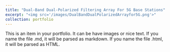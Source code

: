 ```yaml
---
title: "Dual-Band Dual-Polarized Filtering Array For 5G Base Stations"
excerpt: "<img src='/images/DualBandDualPolarizedArrayfor5G.png'>"
collection: portfolio
---
```


This is an item in your portfolio. It can be have images or nice text. If you name the file .md, it will be parsed as markdown. If you name the file .html, it will be parsed as HTML. 
